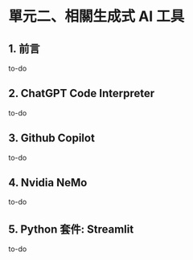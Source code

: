 # 單元二、相關生成式 AI 工具

## 1. 前言
to-do

## 2. ChatGPT Code Interpreter
to-do

## 3. Github Copilot
to-do

## 4. Nvidia NeMo 
to-do

## 5. Python 套件: Streamlit
to-do